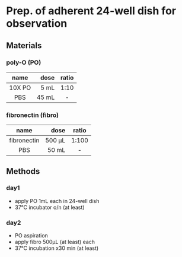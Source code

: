 # Prep. of adherent 24-well dish for observation
## Materials
### poly-O (PO)
| name | dose | ratio |
| :---: | ---: | :---: |
| 10X PO | 5 mL | 1:10 |
| PBS | 45 mL | - |
### fibronectin (fibro)
| name | dose | ratio |
| :---: | ---: | :---: |
| fibronectin | 500 μL | 1:100 |
| PBS | 50 mL | - |

## Methods
### day1
- apply PO 1mL each in 24-well dish
- 37°C incubator o/n (at least)

### day2
- PO aspiration
- apply fibro 500μL (at least) each
- 37°C incubation x30 min (at least)
